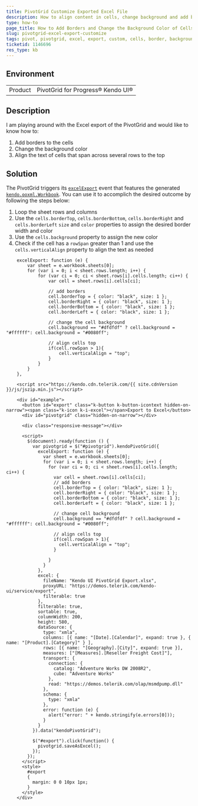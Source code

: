 ```yaml
---
title: PivotGrid Customize Exported Excel File
description: How to align content in cells, change background and add borders to the exported excel file in the Kendo UI PivotGrid
type: how-to
page_title: How to Add Borders and Change the Background Color of Cells - Kendo UI PivotGrid for jQuery
slug: pivotgrid-excel-export-customize
tags: pivot, pivotgrid, excel, export, custom, cells, border, background, align
ticketid: 1146696
res_type: kb
---
```


## Environment
<table>
	<tbody>
		<tr>
			<td>Product</td>
			<td>PivotGrid for Progress® Kendo UI®</td>
		</tr>
	</tbody>
</table>


## Description

I am playing around with the Excel export of the PivotGrid and would like to know how to:

1. Add borders to the cells
1. Change the background color
1. Align the text of cells that span across several rows to the top

## Solution

The PivotGrid triggers its [`excelExport`](api/javascript/ui/pivotgrid/events/excelexport) event that features the generated [`kendo.ooxml.Workbook`](/api/javascript/ooxml/workbook). You can use it to accomplich the desired outcome by following the steps below:

1. Loop the sheet rows and columns
1. Use the `cells.borderTop`, `cells.borderBottom`, `cells.borderRight` and `cells.borderLeft` `size` and `color` properties to assign the desired border width and color
1. Use the `cells.background` property to assign the new color
1. Check if the cell has a `rowSpan` greater than 1 and use the `cells.verticalAlign` property to align the text as needed

```
    excelExport: function (e) {
        var sheet = e.workbook.sheets[0];
        for (var i = 0; i < sheet.rows.length; i++) {
            for (var ci = 0; ci < sheet.rows[i].cells.length; ci++) {
                var cell = sheet.rows[i].cells[ci];

                // add borders
                cell.borderTop = { color: "black", size: 1 };
                cell.borderRight = { color: "black", size: 1 };
                cell.borderBottom = { color: "black", size: 1 };
                cell.borderLeft = { color: "black", size: 1 };
                  
                // change the cell background
                cell.background == "#dfdfdf" ? cell.background = "#ffffff": cell.background = "#0080ff";
                  
                // align cells top
                if(cell.rowSpan > 1){
                  	cell.verticalAlign = "top";
                }                  
            }
        }
    },
```

```dojo
    <script src="https://kendo.cdn.telerik.com/{{ site.cdnVersion }}/js/jszip.min.js"></script>
    
    <div id="example">
      <button id="export" class="k-button k-button-icontext hidden-on-narrow"><span class="k-icon k-i-excel"></span>Export to Excel</button>
      <div id="pivotgrid" class="hidden-on-narrow"></div>

      <div class="responsive-message"></div>

      <script>
        $(document).ready(function () {
          var pivotgrid = $("#pivotgrid").kendoPivotGrid({
            excelExport: function (e) {
              var sheet = e.workbook.sheets[0];
              for (var i = 0; i < sheet.rows.length; i++) {
                for (var ci = 0; ci < sheet.rows[i].cells.length; ci++) {
                  var cell = sheet.rows[i].cells[ci];
                  // add borders
                  cell.borderTop = { color: "black", size: 1 };
                  cell.borderRight = { color: "black", size: 1 };
                  cell.borderBottom = { color: "black", size: 1 };
                  cell.borderLeft = { color: "black", size: 1 };
                  
                  // change cell background
                  cell.background == "#dfdfdf" ? cell.background = "#ffffff": cell.background = "#0080ff";
                  
                  // align cells top
                  if(cell.rowSpan > 1){
                  	cell.verticalAlign = "top";
                  }
                  
                }
              }
            },
            excel: {
              fileName: "Kendo UI PivotGrid Export.xlsx",
              proxyURL: "https://demos.telerik.com/kendo-ui/service/export",
              filterable: true
            },
            filterable: true,
            sortable: true,
            columnWidth: 200,
            height: 580,
            dataSource: {
              type: "xmla",
              columns: [{ name: "[Date].[Calendar]", expand: true }, { name: "[Product].[Category]" } ],
              rows: [{ name: "[Geography].[City]", expand: true }],
              measures: ["[Measures].[Reseller Freight Cost]"],
              transport: {
                connection: {
                  catalog: "Adventure Works DW 2008R2",
                  cube: "Adventure Works"
                },
                read: "https://demos.telerik.com/olap/msmdpump.dll"
              },
              schema: {
                type: "xmla"
              },
              error: function (e) {
                alert("error: " + kendo.stringify(e.errors[0]));
              }
            }
          }).data("kendoPivotGrid");

          $("#export").click(function() {
            pivotgrid.saveAsExcel();
          });
        });
      </script>
      <style>
        #export
        {
          margin: 0 0 10px 1px;
        }
      </style>
    </div>
``` 
